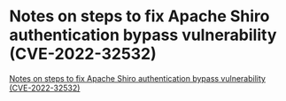 # Notes on steps to fix Apache Shiro authentication bypass vulnerability (CVE-2022-32532)
[Notes on steps to fix Apache Shiro authentication bypass vulnerability (CVE-2022-32532)](https://aiwithcloud.com/2022/09/19/notes_on_steps_to_fix_apache_shiro_authentication_bypass_vulnerability_cve_2022_32532/)